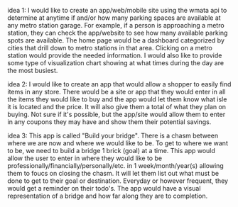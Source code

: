 idea 1:
	I would like to create an app/web/mobile site using the wmata api to determine at anytime if and/or how many parking spaces are available at any metro station garage.  For example, if a person is approaching a metro station, they can check the app/website to see how many available parking spots are available.  The home page would be a dashboard categorized by cities that drill down to metro stations in that area.  Clicking on a metro station would provide the needed information.  I would also like to provide some type of visualization chart showing at what times during the day are the most busiest.

idea 2:
	I would like to create an app that would allow a shopper to easily find items in any store. There would be a site or app that they would enter in all the items they would like to buy and the app would let them know what isle it is located and the price.  It will also give them a total of what they plan on buying.  Not sure if it's possible, but the app/site would allow them to enter in any coupons they may have and show them their potential savings.

idea 3:
	This app is called "Build your bridge".  There is a chasm between where we are now and where we would like to be. To get to where we want to be, we need to build a bridge 1 brick (goal) at a time.  This app would allow the user to enter in where they would like to be professionally/financially/personally/etc. in 1 week/month/year(s) allowing them to foucs on closing the chasm.  It will let them list out what must be done to get to their goal or destination. Everyday or however frequent, they would get a reminder on their todo's.  The app would have a visual representation of a bridge and how far along they are to completion.